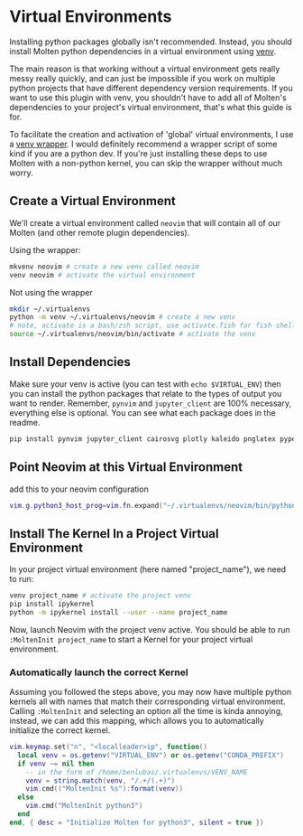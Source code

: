 # Virtual Environments

Installing python packages globally isn't recommended. Instead, you should install Molten python
dependencies in a virtual environment using [venv](https://docs.python.org/3/library/venv.html).

The main reason is that working without a virtual environment gets really messy really quickly, and
can just be impossible if you work on multiple python projects that have different dependency
version requirements. If you want to use this plugin with venv, you shouldn't have to add all of
Molten's dependencies to your project's virtual environment, that's what this guide is for.

To facilitate the creation and activation of 'global' virtual environments, I use a [venv
wrapper](https://gist.github.com/benlubas/5b5e38ae27d9bb8b5c756d8371e238e6). I would definitely
recommend a wrapper script of some kind if you are a python dev. If you're just installing these
deps to use Molten with a non-python kernel, you can skip the wrapper without much worry.

## Create a Virtual Environment

We'll create a virtual environment called `neovim` that will contain all of our Molten (and other
remote plugin dependencies).

Using the wrapper:
```bash
mkvenv neovim # create a new venv called neovim
venv neovim # activate the virtual environment
```

Not using the wrapper
```bash
mkdir ~/.virtualenvs
python -m venv ~/.virtualenvs/neovim # create a new venv
# note, activate is a bash/zsh script, use activate.fish for fish shell
source ~/.virtualenvs/neovim/bin/activate # activate the venv
```

## Install Dependencies

Make sure your venv is active (you can test with `echo $VIRTUAL_ENV`) then you can install the
python packages that relate to the types of output you want to render. Remember, `pynvim` and
`jupyter_client` are 100% necessary, everything else is optional. You can see what each package does
in the readme.

```bash
pip install pynvim jupyter_client cairosvg plotly kaleido pnglatex pyperclip
```

## Point Neovim at this Virtual Environment

add this to your neovim configuration
```lua
vim.g.python3_host_prog=vim.fn.expand("~/.virtualenvs/neovim/bin/python3")
```

## Install The Kernel In a Project Virtual Environment

In your project virtual environment (here named "project_name"), we need to run:

```bash
venv project_name # activate the project venv
pip install ipykernel
python -m ipykernel install --user --name project_name
```

Now, launch Neovim with the project venv active. You should be able to run `:MoltenInit
project_name` to start a Kernel for your project virtual environment.

### Automatically launch the correct Kernel

Assuming you followed the steps above, you may now have multiple python kernels all with names that
match their corresponding virtual environment. Calling `:MoltenInit` and selecting an option all the
time is kinda annoying, instead, we can add this mapping, which allows you to automatically
initialize the correct kernel.

```lua
vim.keymap.set("n", "<localleader>ip", function()
  local venv = os.getenv("VIRTUAL_ENV") or os.getenv("CONDA_PREFIX")
  if venv ~= nil then
    -- in the form of /home/benlubas/.virtualenvs/VENV_NAME
    venv = string.match(venv, "/.+/(.+)")
    vim.cmd(("MoltenInit %s"):format(venv))
  else
    vim.cmd("MoltenInit python3")
  end
end, { desc = "Initialize Molten for python3", silent = true })
```
